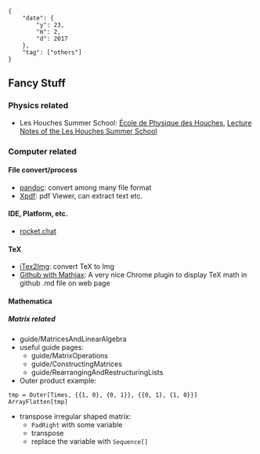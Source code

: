 
```noteinfo
{
	"date": {
		"y": 23,
		"m": 2,
		"d": 2017
	},
	"tag": ["others"]
}
```

## Fancy Stuff

### Physics related

- Les Houches Summer School: [École de Physique des Houches](https://houches.univ-grenoble-alpes.fr/), [Lecture Notes of the Les Houches Summer School](https://global.oup.com/academic/content/series/l/lecture-notes-of-the-les-houches-summer-school-lnlh/?cc=us&lang=en&)

### Computer related

#### File convert/process
- [pandoc](http://pandoc.org/): convert among many file format
- [Xpdf](http://www.foolabs.com/xpdf/home.html): pdf Viewer, can extract text etc.

#### IDE, Platform, etc.
- [rocket.chat](https://rocket.chat/)

#### TeX
- [iTex2Img](http://www.sciweavers.org/free-online-latex-equation-editor): convert TeX to Img
- [Github with Mathjax](https://chrome.google.com/webstore/detail/github-with-mathjax/ioemnmodlmafdkllaclgeombjnmnbima/related): A very nice Chrome plugin to display TeX math in github .md file on web page


#### Mathematica

##### Matrix related
- guide/MatricesAndLinearAlgebra
- useful guide pages:
	- guide/MatrixOperations
	- guide/ConstructingMatrices
	- guide/RearrangingAndRestructuringLists
- Outer product example:
```matehmatica
tmp = Outer[Times, {{1, 0}, {0, 1}}, {{0, 1}, {1, 0}}]
ArrayFlatten[tmp]
```
- transpose irregular shaped matrix:
	- `PadRight` with some variable
	- transpose
	- replace the variable with `Sequence[]`

